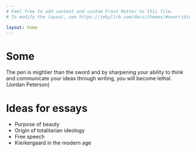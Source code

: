 ```yaml
---
# Feel free to add content and custom Front Matter to this file.
# To modify the layout, see https://jekyllrb.com/docs/themes/#overriding-theme-defaults

layout: home
---
```


# Some
The pen is mightier than the sword and by sharpening your ability to think and communicate your ideas through writing, you will become lethal.(Jordan Peterson)

# Ideas for essays

- Purpose of beauty
- Origin of totalitarian ideology
- Free speech
- Kierkergaard in the modern age